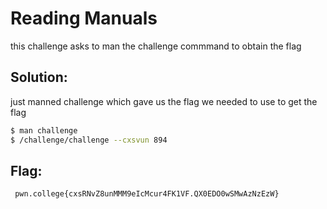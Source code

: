 
# Reading Manuals 

this challenge asks to man the challenge commmand to obtain the flag 

## Solution:

just manned  challenge  which gave us the flag we needed to use to get the flag
```sh
$ man challenge
$ /challenge/challenge --cxsvun 894
```

## Flag: 

```
 pwn.college{cxsRNvZ8unMMM9eIcMcur4FK1VF.QX0EDO0wSMwAzNzEzW}
```

